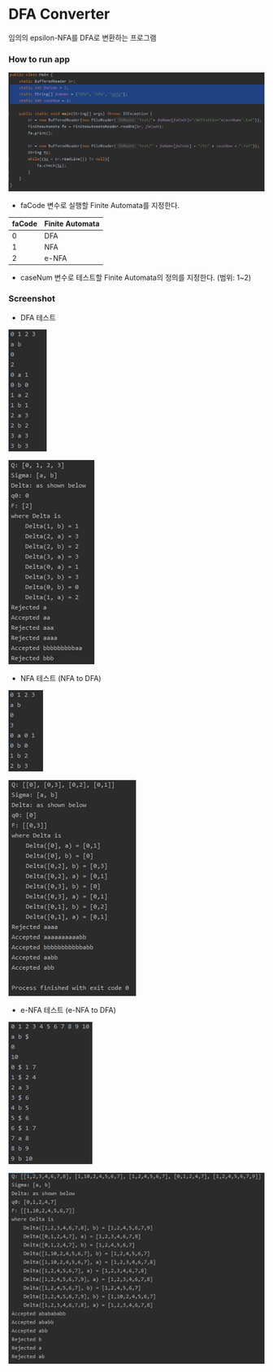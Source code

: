 # DFA Converter

임의의 epsilon-NFA를 DFA로 변환하는 프로그램

### How to run app

![preview.png](docs/preview.png)

- faCode 변수로 실행할 Finite Automata를 지정한다.

| faCode | Finite Automata |
|---|---|
| 0 | DFA |
| 1 | NFA |
| 2 | e-NFA |

- caseNum 변수로 테스트할 Finite Automata의 정의를 지정한다. (범위: 1~2)

### Screenshot

- DFA 테스트

![definition1.png](docs/definition1.png)

![result1.png](docs/result1.png)

- NFA 테스트 (NFA to DFA)

![definition2.png](docs/definition2.png)

![result2.png](docs/result2.png)

- e-NFA 테스트 (e-NFA to DFA)

![definition3.png](docs/definition3.png)

![result3.png](docs/result3.png)
